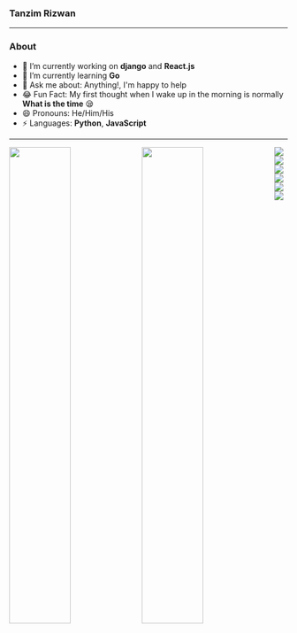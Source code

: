 ### Tanzim Rizwan 
--------------------------------------------------------------------------------------------------------------------------------------------------------------------
### About

- 🔭 I’m currently working on **django** and **React.js**
- 🌱 I’m currently learning **Go**
- 💬 Ask me about: Anything!, I'm happy to help
- :joy: Fun Fact: My first thought when I wake up in the morning is normally **What is the time** :sleepy:
- 😄 Pronouns: He/Him/His
- ⚡ Languages: **Python**, **JavaScript**

--------------------------------------------------------------------------------------------------------------------------------------------------------------------
<img align='left' width="47%" src="https://github-readme-stats.vercel.app/api?username=BrainAxe&show_icons=true" />
<img align='left' width="47%" src="https://github-readme-stats.vercel.app/api/top-langs/?username=BrainAxe&layout=compact&hide=html,css,java,ejs" />

<img align='left' src="https://img.shields.io/badge/python-%2314354C.svg?style=for-the-badge&logo=python&logoColor=white" />
<img src="https://img.shields.io/badge/javascript-%23323330.svg?style=for-the-badge&logo=javascript&logoColor=%23F7DF1E" />

<img align='left' src="https://img.shields.io/badge/django-%23092E20.svg?style=for-the-badge&logo=django&logoColor=white" />
<img align='left' src="https://img.shields.io/badge/node.js-%2343853D.svg?style=for-the-badge&logo=node.js&logoColor=white" />
<img align='left' src="https://img.shields.io/badge/vuejs-%2335495e.svg?style=for-the-badge&logo=vuedotjs&logoColor=%234FC08D" />
<img src="https://img.shields.io/badge/NuxtJS-black.svg?style=for-the-badge&logo=NuxtJS&logoColor=white" />
